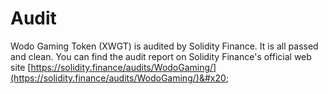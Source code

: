 # Audit

Wodo Gaming Token (XWGT) is audited by Solidity Finance. It is all passed and clean. You can find the audit report on Solidity Finance's official web site [https://solidity.finance/audits/WodoGaming/](https://solidity.finance/audits/WodoGaming/)&#x20;

